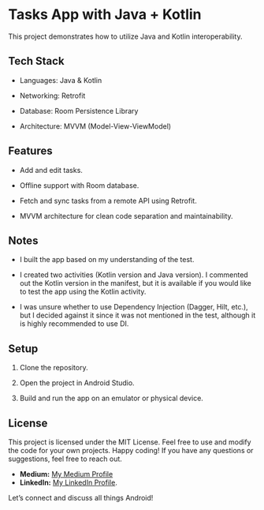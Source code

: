 # Tasks App with Java + Kotlin

This project demonstrates how to utilize Java and Kotlin interoperability.

## Tech Stack

* Languages: Java & Kotlin

* Networking: Retrofit

* Database: Room Persistence Library

* Architecture: MVVM (Model-View-ViewModel)

## Features

* Add and edit tasks.

* Offline support with Room database.

* Fetch and sync tasks from a remote API using Retrofit.

* MVVM architecture for clean code separation and maintainability.

## Notes

* I built the app based on my understanding of the test.

* I created two activities (Kotlin version and Java version). I commented out the Kotlin version in the manifest, but it is available if you would like to test the app using the Kotlin activity.

* I was unsure whether to use Dependency Injection (Dagger, Hilt, etc.), but I decided against it since it was not mentioned in the test, although it is highly recommended to use DI.


## Setup

1. Clone the repository.

2. Open the project in Android Studio.

3. Build and run the app on an emulator or physical device.

## License
This project is licensed under the MIT License. Feel free to use and modify the code for your own projects. Happy coding! If you have any questions or suggestions, feel free to reach out.

* **Medium:** [My Medium Profile](https://medium.com/@RhoumaMaher)
* **LinkedIn:** [My LinkedIn Profile](https://www.linkedin.com/in/maher-rhouma-581919199/).
  
Let’s connect and discuss all things Android!
